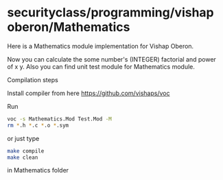 # securityclass/programming/vishap oberon/Mathematics
Here is a Mathematics module implementation for Vishap Oberon.

Now you can calculate the some number's (INTEGER) factorial and power of x y. Also you can find unit test module for Mathematics module.

Compilation steps

Install compiler from here  https://github.com/vishaps/voc

Run
```bash
voc -s Mathematics.Mod Test.Mod -M
rm *.h *.c *.o *.sym
```

or just type
```bash
make compile
make clean
```
in Mathematics folder